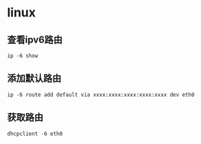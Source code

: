 # linux
## 查看ipv6路由

    ip -6 show 

## 添加默认路由

    ip -6 route add default via xxxx:xxxx:xxxx:xxxx:xxxx dev eth0

## 获取路由

    dhcpclient -6 eth0
